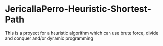 # JericallaPerro-Heuristic-Shortest-Path
This is a proyect for a heuristic algorithm which can use brute force, divide and conquer and/or dynamic programming
